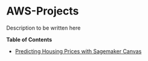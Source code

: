 # AWS-Projects
Description to be written here

**Table of Contents**
 - [Predicting Housing Prices with Sagemaker Canvas](https://github.com/jingle77/AWS-Projects/tree/main/sagemaker-canvas-housing-price-prediction)
